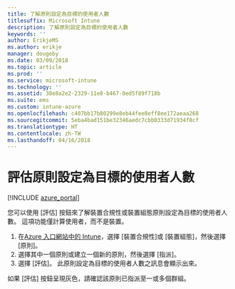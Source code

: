 ```yaml
---
title: 了解原則設定為目標的使用者人數
titlesuffix: Microsoft Intune
description: 了解原則設定為目標的使用者人數
keywords: ''
author: ErikjeMS
ms.author: erikje
manager: dougeby
ms.date: 03/09/2018
ms.topic: article
ms.prod: ''
ms.service: microsoft-intune
ms.technology: ''
ms.assetid: 38e8a2e2-2329-11e8-b467-0ed5f89f718b
ms.suite: ems
ms.custom: intune-azure
ms.openlocfilehash: c407bb17b80299e8eb44fee8eff8ee172aeaa268
ms.sourcegitcommit: 5eba4bad151be32346aedc7cbb0333d71934f8cf
ms.translationtype: HT
ms.contentlocale: zh-TW
ms.lasthandoff: 04/16/2018
---
```

# <a name="evaluate-how-many-users-are-targeted-by-a-policy"></a>評估原則設定為目標的使用者人數
[!INCLUDE [azure_portal](./includes/azure_portal.md)]

您可以使用 [評估] 按鈕來了解裝置合規性或裝置組態原則設定為目標的使用者人數。 這項功能僅計算使用者，而不是裝置。

1.  在[Azure 入口網站中的 Intune](https://aka.ms/intuneportal)，選擇 [裝置合規性]或 [裝置組態]，然後選擇 [原則]。
2.  選擇其中一個原則或建立一個新的原則，然後選擇 [指派]。
3.  選擇 [評估]。 此原則設定為目標的使用者人數之訊息會顯示出來。

如果 [評估] 按鈕呈現灰色，請確認該原則已指派至一或多個群組。

